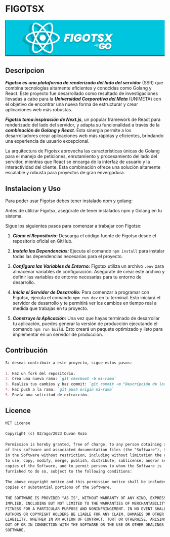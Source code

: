 # FIGOTSX

![Presentacion figotsx](./public/present.png)

## Descripcion

**_Figotsx es una plataforma de renderizado del lado del servidor_** (SSR) que combina tecnologías altamente eficientes y conocidas como Golang y React. Este proyecto fue desarrollado como resultado de investigaciones llevadas a cabo para la **_Universidad Corporativa del Meta_** (UNIMETA) con el objetivo de encontrar una nueva forma de estructurar y crear aplicaciones web más robustas.

**_Figotsx toma inspiración de Next.js_**, un popular framework de React para renderizado del lado del servidor, y adapta su funcionalidad a través de la **_combinación de Golang y React_**. Esta sinergia permite a los desarrolladores crear aplicaciones web más rápidas y eficientes, brindando una experiencia de usuario excepcional.

La arquitectura de Figotsx aprovecha las características únicas de Golang para el manejo de peticiones, enrutamiento y procesamiento del lado del servidor, mientras que React se encarga de la interfaz de usuario y la interactividad del cliente. Esta combinación ofrece una solución altamente escalable y robusta para proyectos de gran envergadura.

## Instalacion y Uso

Para poder usar Figotsx debes tener instalado npm y golang:

Antes de utilizar Figotsx, asegúrate de tener instalados npm y Golang en tu sistema.

Sigue los siguientes pasos para comenzar a trabajar con Figotsx:

1. **_Clona el Repositorio:_** Descarga el código fuente de Figotsx desde el repositorio oficial en GitHub.

2. **_Instala las Dependencias:_** Ejecuta el comando `npm install` para instalar todas las dependencias necesarias para el proyecto.

3. **_Configura las Variables de Entorno:_** Figotsx utiliza un archivo `.env` para almacenar variables de configuración. Asegúrate de crear este archivo y definir las variables de entorno necesarias para tu entorno de desarrollo.

4. **_Inicia el Servidor de Desarrollo:_** Para comenzar a programar con Figotsx, ejecuta el comando `npm run dev` en tu terminal. Esto iniciará el servidor de desarrollo y te permitirá ver los cambios en tiempo real a medida que trabajas en tu proyecto.

5. **_Construye la Aplicación:_** Una vez que hayas terminado de desarrollar tu aplicación, puedes generar la versión de producción ejecutando el comando `npm run build`. Esto creará un paquete optimizado y listo para implementar en un servidor de producción.

## Contribución

```markdown
Si deseas contribuir a este proyecto, sigue estos pasos:

1. Haz un fork del repositorio.
2. Crea una nueva rama: `git checkout -b mi-rama`
3. Realiza tus cambios y haz commit: `git commit -m "Descripción de los cambios"`
4. Haz push a la rama: `git push origin mi-rama`
5. Envía una solicitud de extracción.
```

## Licence

```markdown
MIT License

Copyright (c) 02/ago/2023 Duvan Rozo

Permission is hereby granted, free of charge, to any person obtaining a copy
of this software and associated documentation files (the "Software"), to deal
in the Software without restriction, including without limitation the rights
to use, copy, modify, merge, publish, distribute, sublicense, and/or sell
copies of the Software, and to permit persons to whom the Software is
furnished to do so, subject to the following conditions:

The above copyright notice and this permission notice shall be included in all
copies or substantial portions of the Software.

THE SOFTWARE IS PROVIDED "AS IS", WITHOUT WARRANTY OF ANY KIND, EXPRESS OR
IMPLIED, INCLUDING BUT NOT LIMITED TO THE WARRANTIES OF MERCHANTABILITY,
FITNESS FOR A PARTICULAR PURPOSE AND NONINFRINGEMENT. IN NO EVENT SHALL THE
AUTHORS OR COPYRIGHT HOLDERS BE LIABLE FOR ANY CLAIM, DAMAGES OR OTHER
LIABILITY, WHETHER IN AN ACTION OF CONTRACT, TORT OR OTHERWISE, ARISING FROM,
OUT OF OR IN CONNECTION WITH THE SOFTWARE OR THE USE OR OTHER DEALINGS IN THE
SOFTWARE.
```
